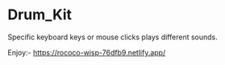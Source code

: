 # Drum_Kit
Specific keyboard keys or mouse clicks plays different sounds.

Enjoy:- https://rococo-wisp-76dfb9.netlify.app/
